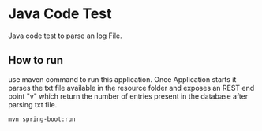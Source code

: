 # Java Code Test

Java code test to parse an log File.

## How to run

use maven command to run this application. Once Application starts it parses the txt file available in the resource folder and exposes an REST end point "v" which return the number of entries present in the database after parsing txt file.

```bash
mvn spring-boot:run
```
